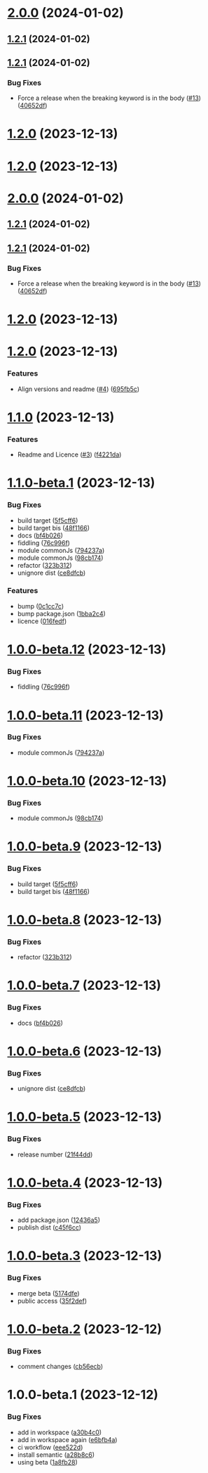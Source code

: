 # [2.0.0](https://github.com/ChainSafe/cypress-polkadot-wallet/compare/v1.2.1...v2.0.0) (2024-01-02)

## [1.2.1](https://github.com/ChainSafe/cypress-polkadot-wallet/compare/v1.2.0...v1.2.1) (2024-01-02)

## [1.2.1](https://github.com/ChainSafe/cypress-polkadot-wallet/compare/v1.2.0...v1.2.1) (2024-01-02)

### Bug Fixes

- Force a release when the breaking keyword is in the body ([#13](https://github.com/ChainSafe/cypress-polkadot-wallet/issues/13)) ([40652df](https://github.com/ChainSafe/cypress-polkadot-wallet/commit/40652df7f4cfb06e876cf37ef9720013e3b97f7b))

# [1.2.0](https://github.com/ChainSafe/cypress-polkadot-wallet/compare/v1.1.0...v1.2.0) (2023-12-13)

# [1.2.0](https://github.com/ChainSafe/cypress-polkadot-wallet/compare/v1.1.0...v1.2.0) (2023-12-13)

# [2.0.0](https://github.com/ChainSafe/cypress-polkadot-wallet/compare/v1.2.1...v2.0.0) (2024-01-02)

## [1.2.1](https://github.com/ChainSafe/cypress-polkadot-wallet/compare/v1.2.0...v1.2.1) (2024-01-02)

## [1.2.1](https://github.com/ChainSafe/cypress-polkadot-wallet/compare/v1.2.0...v1.2.1) (2024-01-02)

### Bug Fixes

- Force a release when the breaking keyword is in the body ([#13](https://github.com/ChainSafe/cypress-polkadot-wallet/issues/13)) ([40652df](https://github.com/ChainSafe/cypress-polkadot-wallet/commit/40652df7f4cfb06e876cf37ef9720013e3b97f7b))

# [1.2.0](https://github.com/ChainSafe/cypress-polkadot-wallet/compare/v1.1.0...v1.2.0) (2023-12-13)

# [1.2.0](https://github.com/ChainSafe/cypress-polkadot-wallet/compare/v1.1.0...v1.2.0) (2023-12-13)

### Features

- Align versions and readme ([#4](https://github.com/ChainSafe/cypress-polkadot-wallet/issues/4)) ([695fb5c](https://github.com/ChainSafe/cypress-polkadot-wallet/commit/695fb5c8762f0b4ce2e0212e5b7a35b1fd6a914a))

# [1.1.0](https://github.com/ChainSafe/cypress-polkadot-wallet/compare/v1.0.0...v1.1.0) (2023-12-13)

### Features

- Readme and Licence ([#3](https://github.com/ChainSafe/cypress-polkadot-wallet/issues/3)) ([f4221da](https://github.com/ChainSafe/cypress-polkadot-wallet/commit/f4221da7fde09ea3e9109d1eec23455c1a9ac287))

# [1.1.0-beta.1](https://github.com/ChainSafe/cypress-polkadot-wallet/compare/v1.0.0...v1.1.0-beta.1) (2023-12-13)

### Bug Fixes

- build target ([5f5cff6](https://github.com/ChainSafe/cypress-polkadot-wallet/commit/5f5cff6278f5b021a466d3f82ffb001010c3e936))
- build target bis ([48f1166](https://github.com/ChainSafe/cypress-polkadot-wallet/commit/48f11661b588c58d6970bb89affe3af255ee7a23))
- docs ([bf4b026](https://github.com/ChainSafe/cypress-polkadot-wallet/commit/bf4b02628b28b4299ebfbb4dcd8ebcde7f4276a6))
- fiddling ([76c996f](https://github.com/ChainSafe/cypress-polkadot-wallet/commit/76c996ff09ece4062d76a131224207bf005a3b79))
- module commonJs ([794237a](https://github.com/ChainSafe/cypress-polkadot-wallet/commit/794237ac7f1f74727910efc1a48beded4b42fbc3))
- module commonJs ([98cb174](https://github.com/ChainSafe/cypress-polkadot-wallet/commit/98cb174723e8a9eb4ca867f98b8c11449e7534b7))
- refactor ([323b312](https://github.com/ChainSafe/cypress-polkadot-wallet/commit/323b31202db131c33ccffbea03d9b03c510dbc37))
- unignore dist ([ce8dfcb](https://github.com/ChainSafe/cypress-polkadot-wallet/commit/ce8dfcbca1d39faf6df69ebd466d299d15c35cc9))

### Features

- bump ([0c1cc7c](https://github.com/ChainSafe/cypress-polkadot-wallet/commit/0c1cc7c848b001247d60346abb6d141d72a79e39))
- bump package.json ([1bba2c4](https://github.com/ChainSafe/cypress-polkadot-wallet/commit/1bba2c45548d66775e1e0cf820914fd7787ac0b5))
- licence ([016fedf](https://github.com/ChainSafe/cypress-polkadot-wallet/commit/016fedff2aa9bfdd58cef751c226f7c2bd7fe720))

# [1.0.0-beta.12](https://github.com/ChainSafe/cypress-polkadot-wallet/compare/v1.0.0-beta.11...v1.0.0-beta.12) (2023-12-13)

### Bug Fixes

- fiddling ([76c996f](https://github.com/ChainSafe/cypress-polkadot-wallet/commit/76c996ff09ece4062d76a131224207bf005a3b79))

# [1.0.0-beta.11](https://github.com/ChainSafe/cypress-polkadot-wallet/compare/v1.0.0-beta.10...v1.0.0-beta.11) (2023-12-13)

### Bug Fixes

- module commonJs ([794237a](https://github.com/ChainSafe/cypress-polkadot-wallet/commit/794237ac7f1f74727910efc1a48beded4b42fbc3))

# [1.0.0-beta.10](https://github.com/ChainSafe/cypress-polkadot-wallet/compare/v1.0.0-beta.9...v1.0.0-beta.10) (2023-12-13)

### Bug Fixes

- module commonJs ([98cb174](https://github.com/ChainSafe/cypress-polkadot-wallet/commit/98cb174723e8a9eb4ca867f98b8c11449e7534b7))

# [1.0.0-beta.9](https://github.com/ChainSafe/cypress-polkadot-wallet/compare/v1.0.0-beta.8...v1.0.0-beta.9) (2023-12-13)

### Bug Fixes

- build target ([5f5cff6](https://github.com/ChainSafe/cypress-polkadot-wallet/commit/5f5cff6278f5b021a466d3f82ffb001010c3e936))
- build target bis ([48f1166](https://github.com/ChainSafe/cypress-polkadot-wallet/commit/48f11661b588c58d6970bb89affe3af255ee7a23))

# [1.0.0-beta.8](https://github.com/ChainSafe/cypress-polkadot-wallet/compare/v1.0.0-beta.7...v1.0.0-beta.8) (2023-12-13)

### Bug Fixes

- refactor ([323b312](https://github.com/ChainSafe/cypress-polkadot-wallet/commit/323b31202db131c33ccffbea03d9b03c510dbc37))

# [1.0.0-beta.7](https://github.com/ChainSafe/cypress-polkadot-wallet/compare/v1.0.0-beta.6...v1.0.0-beta.7) (2023-12-13)

### Bug Fixes

- docs ([bf4b026](https://github.com/ChainSafe/cypress-polkadot-wallet/commit/bf4b02628b28b4299ebfbb4dcd8ebcde7f4276a6))

# [1.0.0-beta.6](https://github.com/ChainSafe/cypress-polkadot-wallet/compare/v1.0.0-beta.5...v1.0.0-beta.6) (2023-12-13)

### Bug Fixes

- unignore dist ([ce8dfcb](https://github.com/ChainSafe/cypress-polkadot-wallet/commit/ce8dfcbca1d39faf6df69ebd466d299d15c35cc9))

# [1.0.0-beta.5](https://github.com/ChainSafe/cypress-polkadot-wallet/compare/v1.0.0-beta.4...v1.0.0-beta.5) (2023-12-13)

### Bug Fixes

- release number ([21f44dd](https://github.com/ChainSafe/cypress-polkadot-wallet/commit/21f44dd4d68baa2ed5e232ada8746c197a163112))

# [1.0.0-beta.4](https://github.com/ChainSafe/cypress-polkadot-wallet/compare/v1.0.0-beta.3...v1.0.0-beta.4) (2023-12-13)

### Bug Fixes

- add package.json ([12436a5](https://github.com/ChainSafe/cypress-polkadot-wallet/commit/12436a58a2ad2a15394a6cd50a4e13e83bcec036))
- publish dist ([c45f6cc](https://github.com/ChainSafe/cypress-polkadot-wallet/commit/c45f6cce57ea692b3ec1122b307a0ac0847e0eb1))

# [1.0.0-beta.3](https://github.com/ChainSafe/cypress-polkadot-wallet/compare/v1.0.0-beta.2...v1.0.0-beta.3) (2023-12-13)

### Bug Fixes

- merge beta ([5174dfe](https://github.com/ChainSafe/cypress-polkadot-wallet/commit/5174dfe0c92837ae061ee22c2c9ae7e31e791ab2))
- public access ([35f2def](https://github.com/ChainSafe/cypress-polkadot-wallet/commit/35f2def9169118ca5b9abfb4461704fd71dd80ce))

# [1.0.0-beta.2](https://github.com/ChainSafe/cypress-polkadot-wallet/compare/v1.0.0-beta.1...v1.0.0-beta.2) (2023-12-12)

### Bug Fixes

- comment changes ([cb56ecb](https://github.com/ChainSafe/cypress-polkadot-wallet/commit/cb56ecb27935ce6470219b487589279f8ec52478))

# 1.0.0-beta.1 (2023-12-12)

### Bug Fixes

- add in workspace ([a30b4c0](https://github.com/ChainSafe/cypress-polkadot-wallet/commit/a30b4c07daf300570e5d8741341bddc57030f765))
- add in workspace again ([e6bfb4a](https://github.com/ChainSafe/cypress-polkadot-wallet/commit/e6bfb4acb53ed3d94e0c6c35c1668085048d0813))
- ci workflow ([eee522d](https://github.com/ChainSafe/cypress-polkadot-wallet/commit/eee522d548d0fb3c5f7a812f775b5fbe247cebdb))
- install semantic ([a28b8c6](https://github.com/ChainSafe/cypress-polkadot-wallet/commit/a28b8c6e7cd083cf3b5ca51f3d81b2ba8c6a106e))
- using beta ([1a8fb28](https://github.com/ChainSafe/cypress-polkadot-wallet/commit/1a8fb28f41b39adf0f5e680d1b34eac0c7b6a606))
